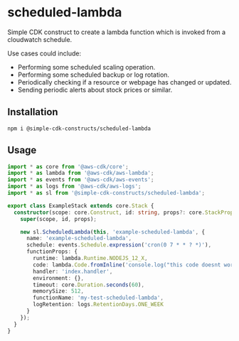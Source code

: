 # scheduled-lambda

Simple CDK construct to create a lambda function which is invoked from a cloudwatch schedule.

Use cases could include:
- Performing some scheduled scaling operation.
- Performing some scheduled backup or log rotation.
- Periodically checking if a resource or webpage has changed or updated.
- Sending periodic alerts about stock prices or similar.

## Installation

```shell script
npm i @simple-cdk-constructs/scheduled-lambda
```

## Usage

```typescript
import * as core from '@aws-cdk/core';
import * as lambda from '@aws-cdk/aws-lambda';
import * as events from '@aws-cdk/aws-events';
import * as logs from '@aws-cdk/aws-logs';
import * as sl from '@simple-cdk-constructs/scheduled-lambda';

export class ExampleStack extends core.Stack {
  constructor(scope: core.Construct, id: string, props?: core.StackProps) {
    super(scope, id, props);

    new sl.ScheduledLambda(this, 'example-scheduled-lambda', {
      name: 'example-scheduled-lambda',
      schedule: events.Schedule.expression('cron(0 7 * * ? *)'),
      functionProps: {
        runtime: lambda.Runtime.NODEJS_12_X,
        code: lambda.Code.fromInline('console.log("this code doesnt work!");'),
        handler: 'index.handler',
        environment: {},
        timeout: core.Duration.seconds(60),
        memorySize: 512,
        functionName: 'my-test-scheduled-lambda',
        logRetention: logs.RetentionDays.ONE_WEEK
      }
    });
  }
}
```